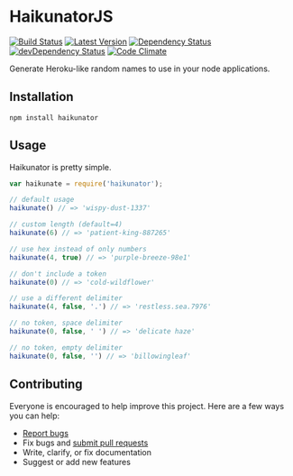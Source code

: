 # HaikunatorJS

[![Build Status](https://img.shields.io/travis/AtroxDev/haikunatorjs.svg?style=flat-square)](https://travis-ci.org/AtroxDev/haikunatorjs)
[![Latest Version](https://img.shields.io/npm/v/haikunator.svg?style=flat-square)](https://www.npmjs.com/package/haikunator)
[![Dependency Status](https://img.shields.io/david/atroxdev/haikunatorjs.svg?style=flat-square)](https://david-dm.org/atroxdev/haikunatorjs)
[![devDependency Status](https://img.shields.io/david/dev/atroxdev/haikunatorjs.svg?style=flat-square)](https://david-dm.org/atroxdev/haikunatorjs#info=devDependencies)
[![Code Climate](https://img.shields.io/codeclimate/github/AtroxDev/haikunatorjs.svg?style=flat-square)](https://codeclimate.com/github/AtroxDev/haikunatorjs)

Generate Heroku-like random names to use in your node applications.

## Installation
```
npm install haikunator
```

## Usage

Haikunator is pretty simple.

```javascript
var haikunate = require('haikunator');

// default usage
haikunate() // => 'wispy-dust-1337'

// custom length (default=4)
haikunate(6) // => 'patient-king-887265'

// use hex instead of only numbers
haikunate(4, true) // => 'purple-breeze-98e1'

// don't include a token
haikunate(0) // => 'cold-wildflower'

// use a different delimiter
haikunate(4, false, '.') // => 'restless.sea.7976'

// no token, space delimiter
haikunate(0, false, ' ') // => 'delicate haze'

// no token, empty delimiter
haikunate(0, false, '') // => 'billowingleaf'
```

## Contributing

Everyone is encouraged to help improve this project. Here are a few ways you can help:

- [Report bugs](https://github.com/atroxdev/haikunatorjs/issues)
- Fix bugs and [submit pull requests](https://github.com/atroxdev/haikunatorjs/pulls)
- Write, clarify, or fix documentation
- Suggest or add new features
